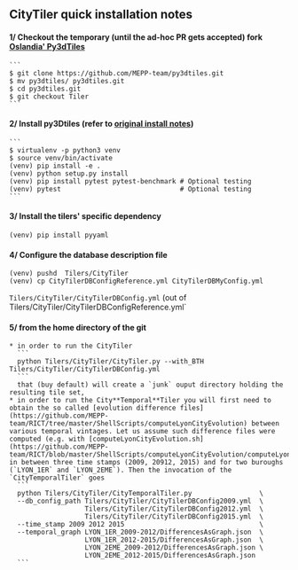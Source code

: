 ## CityTiler quick installation notes

#### 1/ Checkout the temporary (until the ad-hoc PR gets accepted) fork [Oslandia' Py3dTiles](https://github.com/Oslandia/py3dtiles)
    ```
    $ git clone https://github.com/MEPP-team/py3dtiles.git
    $ mv py3dtiles/ py3dtiles.git
    $ cd py3dtiles.git
    $ git checkout Tiler
    ```

#### 2/ Install py3Dtiles (refer to [original install notes](docs/install.rst))
    ```
    $ virtualenv -p python3 venv
    $ source venv/bin/activate
    (venv) pip install -e .
    (venv) python setup.py install
    (venv) pip install pytest pytest-benchmark # Optional testing
    (venv) pytest                              # Optional testing
    ``` 
 
#### 3/ Install the tilers' specific dependency
```
(venv) pip install pyyaml
```
    
#### 4/ Configure the database description file 
```
(venv) pushd  Tilers/CityTiler
(venv) cp CityTilerDBConfigReference.yml CityTilerDBMyConfig.yml
```

`Tilers/CityTiler/CityTilerDBConfig.yml`
(out of Tilers/CityTiler/CityTilerDBConfigReference.yml` 

#### 5/ from the home directory of the git
    * in order to run the CityTiler
      ```
      python Tilers/CityTiler/CityTiler.py --with_BTH Tilers/CityTiler/CityTilerDBConfig.yml 
      ```
      that (buy default) will create a `junk` ouput directory holding the resulting tile set,
    * in order to run the City**Temporal**Tiler you will first need to obtain the so called [evolution difference files](https://github.com/MEPP-team/RICT/tree/master/ShellScripts/computeLyonCityEvolution) between various temporal vintages. Let us assume such difference files were computed (e.g. with [computeLyonCityEvolution.sh](https://github.com/MEPP-team/RICT/blob/master/ShellScripts/computeLyonCityEvolution/computeLyonCityEvolution.sh)) in between three time stamps (2009, 20912, 2015) and for two buroughs (`LYON_1ER` and `LYON_2EME`). Then the invocation of the `CityTemporalTiler` goes 
      ```
      python Tilers/CityTiler/CityTemporalTiler.py                 \
      --db_config_path Tilers/CityTiler/CityTilerDBConfig2009.yml  \
                       Tilers/CityTiler/CityTilerDBConfig2012.yml  \
                       Tilers/CityTiler/CityTilerDBConfig2015.yml  \
      --time_stamp 2009 2012 2015                                  \
      --temporal_graph LYON_1ER_2009-2012/DifferencesAsGraph.json  \
                       LYON_1ER_2012-2015/DifferencesAsGraph.json  \
                       LYON_2EME_2009-2012/DifferencesAsGraph.json \
                       LYON_2EME_2012-2015/DifferencesAsGraph.json
      ```
